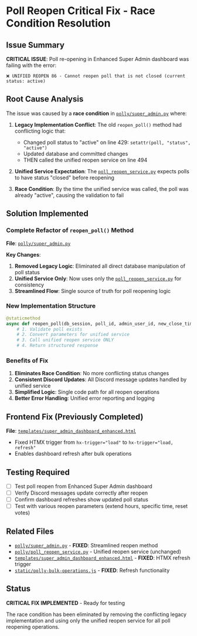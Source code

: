 # Poll Reopen Critical Fix - Race Condition Resolution

## Issue Summary
**CRITICAL ISSUE**: Poll re-opening in Enhanced Super Admin dashboard was failing with the error:
```
❌ UNIFIED REOPEN 86 - Cannot reopen poll that is not closed (current status: active)
```

## Root Cause Analysis
The issue was caused by a **race condition** in [`polly/super_admin.py`](polly/super_admin.py:341) where:

1. **Legacy Implementation Conflict**: The old `reopen_poll()` method had conflicting logic that:
   - Changed poll status to "active" on line 429: `setattr(poll, "status", "active")`
   - Updated database and committed changes
   - THEN called the unified reopen service on line 494

2. **Unified Service Expectation**: The [`poll_reopen_service.py`](polly/poll_reopen_service.py) expects polls to have status "closed" before reopening

3. **Race Condition**: By the time the unified service was called, the poll was already "active", causing the validation to fail

## Solution Implemented

### Complete Refactor of `reopen_poll()` Method
**File**: [`polly/super_admin.py`](polly/super_admin.py:341-449)

**Key Changes**:
1. **Removed Legacy Logic**: Eliminated all direct database manipulation of poll status
2. **Unified Service Only**: Now uses only the [`poll_reopen_service.py`](polly/poll_reopen_service.py) for consistency
3. **Streamlined Flow**: Single source of truth for poll reopening logic

### New Implementation Structure
```python
@staticmethod
async def reopen_poll(db_session, poll_id, admin_user_id, new_close_time=None, extend_hours=None, reset_votes=False):
    # 1. Validate poll exists
    # 2. Convert parameters for unified service  
    # 3. Call unified reopen service ONLY
    # 4. Return structured response
```

### Benefits of Fix
1. **Eliminates Race Condition**: No more conflicting status changes
2. **Consistent Discord Updates**: All Discord message updates handled by unified service
3. **Simplified Logic**: Single code path for all reopen operations
4. **Better Error Handling**: Unified error reporting and logging

## Frontend Fix (Previously Completed)
**File**: [`templates/super_admin_dashboard_enhanced.html`](templates/super_admin_dashboard_enhanced.html)
- Fixed HTMX trigger from `hx-trigger="load"` to `hx-trigger="load, refresh"`
- Enables dashboard refresh after bulk operations

## Testing Required
- [ ] Test poll reopen from Enhanced Super Admin dashboard
- [ ] Verify Discord messages update correctly after reopen
- [ ] Confirm dashboard refreshes show updated poll status
- [ ] Test with various reopen parameters (extend hours, specific time, reset votes)

## Related Files
- [`polly/super_admin.py`](polly/super_admin.py:341) - **FIXED**: Streamlined reopen method
- [`polly/poll_reopen_service.py`](polly/poll_reopen_service.py) - Unified reopen service (unchanged)
- [`templates/super_admin_dashboard_enhanced.html`](templates/super_admin_dashboard_enhanced.html) - **FIXED**: HTMX refresh trigger
- [`static/polly-bulk-operations.js`](static/polly-bulk-operations.js) - **FIXED**: Refresh functionality

## Status
**CRITICAL FIX IMPLEMENTED** - Ready for testing

The race condition has been eliminated by removing the conflicting legacy implementation and using only the unified reopen service for all poll reopening operations.